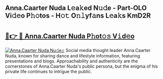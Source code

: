 ## Anna.Caarter Nuda L𝚎a𝚔ed N𝚞𝚍e - Part-OLO Vi𝚍𝚎o P𝚑𝚘tos - H𝚘𝚝 O𝚗𝚕yf𝚊ns L𝚎a𝚔s KmD2R

# <h2><a href="http://kf5l6g.oniu.top/?m=Anna.Caarter+Nuda">🔗👉 🔴 Anna.Caarter Nuda P𝚑ot𝚘𝚜 V𝚒d𝚎o</a></h2>

[![Anna.Caarter Nuda Nu𝚍e𝚜](https://i.imgur.com/0qMVB7G.gif)](http://kf5l6g.oniu.top/?m=Anna.Caarter+Nuda)
Social media thought leader Anna.Caarter Nuda, known for sharing dance and lifestyle information, featuring presentations and blogs. Approachability and authenticity are the cornerstones of Anna.Caarter Nuda's public persona, but the enigma of his private life continues to intrigue the public.  
